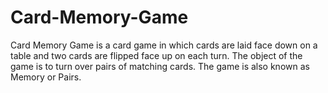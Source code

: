 # Card-Memory-Game
Card Memory Game is a card game in which cards are laid face down on a table and two cards are flipped face up on each turn. 
The object of the game is to turn over pairs of matching cards. The game is also known as Memory or Pairs.
